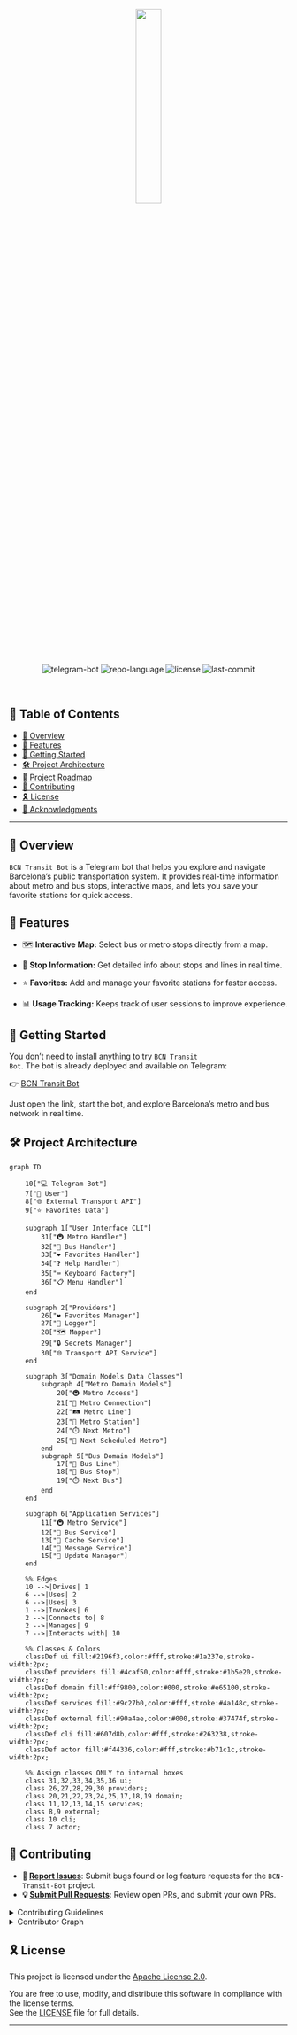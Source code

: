 <p align="center">
    <img src="https://i.imgur.com/xPsCudE.jpeg" align="center" width="30%">
</p>
<p align="center">
	<img src="https://img.shields.io/badge/Telegram-Bot-blue?logo=telegram" alt="telegram-bot">
	<img src="https://img.shields.io/badge/python-3.13.3%2B-blue" alt="repo-language">
    <img src="https://img.shields.io/github/license/saltstack/salt" alt="license">
	<img src="https://img.shields.io/github/last-commit/mg-diego/BCN-Transit-Bot" alt="last-commit">
</p>
<p align="center"><!-- default option, no dependency badges. -->
</p>
<p align="center">
	<!-- default option, no dependency badges. -->
</p>
<br>

## 🔗 Table of Contents

- [📍 Overview](#-overview)
- [👾 Features](#-features)
- [🚀 Getting Started](#-getting-started)
- [🛠️ Project Architecture](#-project-architecture)
- [📌 Project Roadmap](#-project-roadmap)
- [🔰 Contributing](#-contributing)
- [🎗 License](#-license)
- [🙌 Acknowledgments](#-acknowledgments)

---

## 📍 Overview

<code>BCN Transit Bot</code> is a Telegram bot that helps you explore and navigate Barcelona’s public transportation system.
It provides real-time information about metro and bus stops, interactive maps, and lets you save your favorite stations for quick access.



## 👾 Features

- 🗺️ <b>Interactive Map:</b> Select bus or metro stops directly from a map.

- 🚏 <b>Stop Information:</b> Get detailed info about stops and lines in real time.

- ⭐ <b>Favorites:</b> Add and manage your favorite stations for faster access.

- 📊 <b>Usage Tracking:</b> Keeps track of user sessions to improve experience.



## 🚀 Getting Started

You don’t need to install anything to try <code>BCN Transit Bot</code>.
The bot is already deployed and available on Telegram:

👉 [BCN Transit Bot](https://t.me/BCN_Transit_Bot)

Just open the link, start the bot, and explore Barcelona’s metro and bus network in real time.

## 🛠️ Project Architecture

```mermaid
graph TD

    10["💻 Telegram Bot"]
    7["👤 User"]
    8["🌐 External Transport API"]
    9["⭐ Favorites Data"]

    subgraph 1["User Interface CLI"]
        31["🚇 Metro Handler"]
        32["🚌 Bus Handler"]
        33["❤️ Favorites Handler"]
        34["❓ Help Handler"]
        35["⌨️ Keyboard Factory"]
        36["📋 Menu Handler"]
    end

    subgraph 2["Providers"]
        26["❤️ Favorites Manager"]
        27["📝 Logger"]
        28["🗺️ Mapper"]
        29["🔒 Secrets Manager"]
        30["🌐 Transport API Service"]
    end

    subgraph 3["Domain Models Data Classes"]
        subgraph 4["Metro Domain Models"]
            20["🚇 Metro Access"]
            21["🔗 Metro Connection"]
            22["🛤️ Metro Line"]
            23["🚉 Metro Station"]
            24["⏱️ Next Metro"]
            25["📅 Next Scheduled Metro"]
        end
        subgraph 5["Bus Domain Models"]
            17["🚌 Bus Line"]
            18["🛑 Bus Stop"]
            19["⏱️ Next Bus"]
        end
    end

    subgraph 6["Application Services"]
        11["🚇 Metro Service"]
        12["🚌 Bus Service"]
        13["💾 Cache Service"]
        14["💬 Message Service"]
        15["🔄 Update Manager"]
    end

    %% Edges
    10 -->|Drives| 1
    6 -->|Uses| 2
    6 -->|Uses| 3
    1 -->|Invokes| 6
    2 -->|Connects to| 8
    2 -->|Manages| 9
    7 -->|Interacts with| 10

    %% Classes & Colors
    classDef ui fill:#2196f3,color:#fff,stroke:#1a237e,stroke-width:2px;
    classDef providers fill:#4caf50,color:#fff,stroke:#1b5e20,stroke-width:2px;
    classDef domain fill:#ff9800,color:#000,stroke:#e65100,stroke-width:2px;
    classDef services fill:#9c27b0,color:#fff,stroke:#4a148c,stroke-width:2px;
    classDef external fill:#90a4ae,color:#000,stroke:#37474f,stroke-width:2px;
    classDef cli fill:#607d8b,color:#fff,stroke:#263238,stroke-width:2px;
    classDef actor fill:#f44336,color:#fff,stroke:#b71c1c,stroke-width:2px;

    %% Assign classes ONLY to internal boxes
    class 31,32,33,34,35,36 ui;
    class 26,27,28,29,30 providers;
    class 20,21,22,23,24,25,17,18,19 domain;
    class 11,12,13,14,15 services;
    class 8,9 external;
    class 10 cli;
    class 7 actor;

```



## 🔰 Contributing

- **🐛 [Report Issues](https://github.com/mg-diego/BCN-Transit-Bot/issues)**: Submit bugs found or log feature requests for the `BCN-Transit-Bot` project.
- **💡 [Submit Pull Requests](https://github.com/mg-diego/BCN-Transit-Bot/blob/main/CONTRIBUTING.md)**: Review open PRs, and submit your own PRs.

<details closed>
<summary>Contributing Guidelines</summary>

1. **Fork the Repository**: Start by forking the project repository to your github account.
2. **Clone Locally**: Clone the forked repository to your local machine using a git client.
   ```sh
   git clone https://github.com/mg-diego/BCN-Transit-Bot
   ```
3. **Create a New Branch**: Always work on a new branch, giving it a descriptive name.
   ```sh
   git checkout -b new-feature-x
   ```
4. **Make Your Changes**: Develop and test your changes locally.
5. **Commit Your Changes**: Commit with a clear message describing your updates.
   ```sh
   git commit -m 'Implemented new feature x.'
   ```
6. **Push to github**: Push the changes to your forked repository.
   ```sh
   git push origin new-feature-x
   ```
7. **Submit a Pull Request**: Create a PR against the original project repository. Clearly describe the changes and their motivations.
8. **Review**: Once your PR is reviewed and approved, it will be merged into the main branch. Congratulations on your contribution!
</details>

<details closed>
<summary>Contributor Graph</summary>
<br>
<p align="left">
   <a href="https://github.com{/mg-diego/BCN-Transit-Bot/}graphs/contributors">
      <img src="https://contrib.rocks/image?repo=mg-diego/BCN-Transit-Bot">
   </a>
</p>
</details>



## 🎗 License

This project is licensed under the [Apache License 2.0](https://www.apache.org/licenses/LICENSE-2.0).

You are free to use, modify, and distribute this software in compliance with the license terms.  
See the [LICENSE](./LICENSE) file for full details.

---